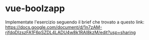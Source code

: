 # vue-boolzapp
Implementate l'esercizio seguendo il brief che trovato a questo link:
https://docs.google.com/document/d/1n7zAM-rjfdqDIzszFA1F6pSZDL4LADU4w8k1RAl8kzM/edit?usp=sharing